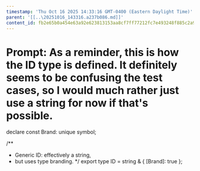 ```yaml
---
timestamp: 'Thu Oct 16 2025 14:33:16 GMT-0400 (Eastern Daylight Time)'
parent: '[[..\20251016_143316.a237b086.md]]'
content_id: fb2e65b0a454e63a92e623813153aa8cf7ff77212fc7e493248f885c2a9ff426
---
```


# Prompt: As a reminder, this is how the ID type is defined. It definitely seems to be confusing the test cases, so I would much rather just use a string for now if that's possible.

declare const Brand: unique symbol;

/\*\*

* Generic ID: effectively a string,
* but uses type branding.
  \*/
  export type ID = string & { \[Brand]: true };
